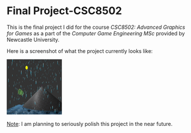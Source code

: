 # Final Project-CSC8502

This is the final project I did for the course *CSC8502: Advanced Graphics for Games* as a part of the *Computer Game Engineering MSc* provided by Newcastle University.

Here is a screenshot of what the project currently looks like:

<img width="150" height="150" src="https://github.com/IQ404/FinalProject-CSC8502/blob/main/Screenshot.jpg"></a>

<ins>Note</ins>: I am planning to seriously polish this project in the near future.
